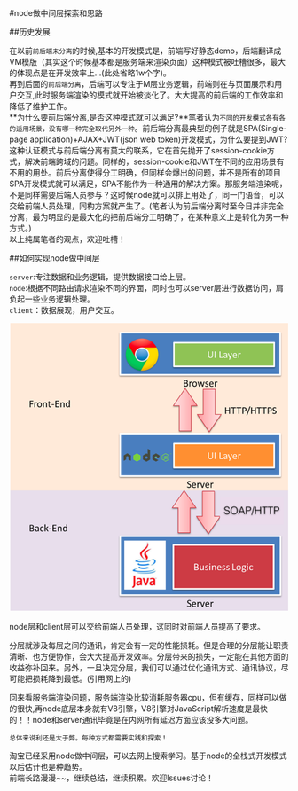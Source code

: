 #node做中间层探索和思路

##历史发展

在以前`前后端未分离`的时候,基本的开发模式是，前端写好静态demo，后端翻译成VM模版（其实这个时候基本都是服务端来渲染页面）这种模式被吐槽很多，最大的体现点是在开发效率上...(此处省略1w个字)。  
再到后面的`前后端分离`，后端可以专注于M层业务逻辑，前端则在与页面展示和用户交互,此时服务端渲染的模式就开始被淡化了。大大提高的前后端的工作效率和降低了维护工作。  
**为什么要前后端分离,是否这种模式就可以满足?**笔者认为`不同的开发模式各有各的适用场景，没有哪一种完全取代另外一种`。前后端分离最典型的例子就是SPA(Single-page application)+AJAX+JWT(json web token)开发模式，为什么要提到JWT?这种认证模式与前后端分离有莫大的联系，它在首先抛开了session-cookie方式，解决前端跨域的问题。同样的，session-cookie和JWT在不同的应用场景有不用的用处。前后分离使得分工明确，但同样会爆出的问题，并不是所有的项目SPA开发模式就可以满足，SPA不能作为一种通用的解决方案。那服务端渲染呢，不是同样需要后端人员参与？这时候node就可以排上用处了，同一门语音，可以交给前端人员处理，同构方案就产生了。(笔者认为前后端分离时至今日并非完全分离，最为明显的是最大化的把前后端分工明确了，在某种意义上是转化为另一种方式。)  
以上纯属笔者的观点，欢迎吐槽！

##如何实现node做中间层

`server`:专注数据和业务逻辑，提供数据接口给上层。  
`node`:根据不同路由请求渲染不同的界面，同时也可以server层进行数据访问，肩负起一些业务逻辑处理。  
`client`：数据展现，用户交互。  

![node做中间层架构图](https://raw.githubusercontent.com/Mrlyjoutlook/react-isomorphic/master/doc/images/node.png)

node层和client层可以交给前端人员处理，这同时对前端人员提高了要求。 

分层就涉及每层之间的通讯，肯定会有一定的性能损耗。但是合理的分层能让职责清晰、也方便协作，会大大提高开发效率。分层带来的损失，一定能在其他方面的收益弥补回来。另外，一旦决定分层，我们可以通过优化通讯方式、通讯协议，尽可能把损耗降到最低。(引用网上的)

回来看服务端渲染问题，服务端渲染比较消耗服务器cpu，但有缓存，同样可以做的很快,再node底层本身就有V8引擎，V8引擎对JavaScript解析速度是最快的！！node和server通讯毕竟是在内网所有延迟方面应该没多大问题。  

```
总体来说利还是大于弊。每种方式都需要实践和探索！
```

淘宝已经采用node做中间层，可以去网上搜索学习。基于node的全栈式开发模式以后估计也是种趋势。  
前端长路漫漫~~，继续总结，继续积累。欢迎lssues讨论！